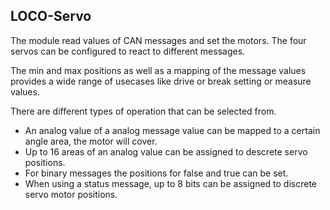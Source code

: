 ## LOCO-Servo

The module read values of CAN messages and set the motors. The four servos can be configured to react to different messages.

The min and max positions as well as a mapping of the message values provides a wide range of usecases like drive or break setting or measure values.

There are different types of operation that can be selected from.

* An analog value of a analog message value can be mapped to a certain angle area, the motor will cover.
* Up to 16 areas of an analog value can be assigned to descrete servo positions.
* For binary messages the positions for false and true can be set.
* When using a status message, up to 8 bits can be assigned to discrete servo motor positions.
